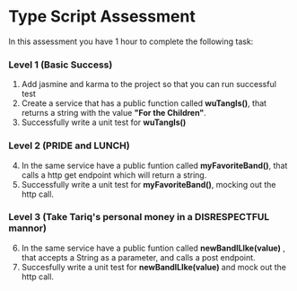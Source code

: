 # Type Script Assessment

In this assessment you have 1 hour to complete the following task:

### Level 1 (Basic Success)
1. Add jasmine and karma to the project so that you can run successful test
2. Create a service that has a public function called **wuTangIs()**, that returns a string with the value **"For the Children"**.
3. Successfully write a unit test for **wuTangIs()**

### Level 2 (PRIDE and LUNCH)

4. In the same service have a public funtion called **myFavoriteBand()**, that calls a http get endpoint which will return a string. 
5. Successfully write a unit test for  **myFavoriteBand()**, mocking out the http call.

### Level 3 (Take Tariq's personal money in a DISRESPECTFUL mannor)

6. In the same service have a public funtion called **newBandILIke(value)** , that accepts a String as a parameter, and calls a post endpoint.
7. Succesfully write a unit test for **newBandILIke(value)** and mock out the http call.

